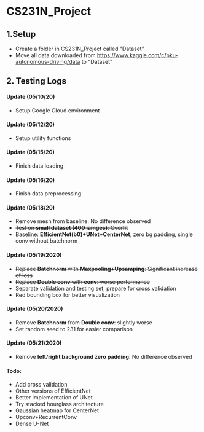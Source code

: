 # CS231N_Project

## 1.Setup
* Create a folder in CS231N_Project called "Dataset"
* Move all data downloaded from https://www.kaggle.com/c/pku-autonomous-driving/data to "Dataset"

## 2. Testing Logs

#### Update (05/10/20)
* Setup Google Cloud environment

#### Update (05/12/20)
* Setup utility functions

#### Update (05/15/20)
* Finish data loading

#### Update (05/16/20)
* Finish data preprocessing

#### Update (05/18/20)
* Remove mesh from baseline: No difference observed
* <s>Test on **small dataset (400 iamges)**: Overfit</s>
* Baseline: **EfficientNet(b0)+UNet+CenterNet**, zero bg padding, single conv without batchnorm

#### Update (05/19/2020)
* <s>Replace **Batchnorm** with **Maxpooling+Upsamping**: Significant increase of loss</s>
* <s>Replace **Double conv** with **conv**: worse performance</s>
* Separate validation and testing set, prepare for cross validation
* Red bounding box for better visualization


#### Update (05/20/2020)
* <s>Remove **Batchnorm** from **Double conv**: slightly worse</s>
* Set random seed to 231 for easier comparison

#### Update (05/21/2020)
* Remove **left/right background zero padding**: No difference observed

#### Todo:
* Add cross validation
* Other versions of EfficientNet
* Better implementation of UNet
* Try stacked hourglass architecture
* Gaussian heatmap for CenterNet
* Upconv+RecurrentConv
* Dense U-Net